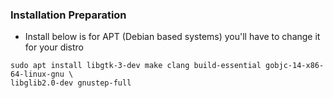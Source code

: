 ### Installation Preparation

* Install below is for APT (Debian based systems) you'll have to change it for your distro

```
sudo apt install libgtk-3-dev make clang build-essential gobjc-14-x86-64-linux-gnu \
libglib2.0-dev gnustep-full
```
